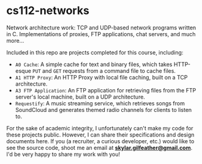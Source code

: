 # cs112-networks
Network architecture work: TCP and UDP-based network programs written in C. Implementations of proxies, FTP applications, chat servers, and much more...

Included in this repo are projects completed for this course, including:
- `A0 Cache`: A simple cache for text and binary files, which takes HTTP-esque `PUT` and `GET` requests from a command file to cache files.
- `A1 HTTP Proxy`: An HTTP Proxy with local file caching, built on a TCP architecture. 
- `A3 FTP Application`: An FTP application for retrieving files from the FTP server's local machine, built on a UDP architecture.
- `Requestify`: A music streaming service, which retrieves songs from SoundCloud and generates themed radio channels for clients to listen to.

For the sake of academic integrity, I unfortunately can't make my code for these projects public. However, I can share their specifications and design documents here. If you (a recruiter, a curious developer, etc.) would like to see the source code, shoot me an email at **skylar.gilfeather@gmail.com**. I'd be very happy to share my work with you!
